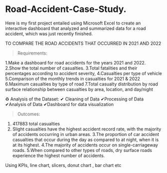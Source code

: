 # Road-Accident-Case-Study.
Here is my first project entailed using Microsoft Excel to create an interactive dashboard that analyzed and summarized data for a road accident, which was just recently finished.

TO COMPARE THE ROAD ACCIDENTS THAT OCCURRED IN 2021 AND 2022

> Requirements:

1.Make a dashboard for road accidents for the years 2021 and 2022.
2.Show the total number of casualties.
3.Total fatalities and their percentages according to accident severity,
4.Casualties per type of vehicle
5.Comparison of the monthly trends in casualties for 2021 & 2022
6.Maximum casualties by type of road
7.Total casualty distribution by road surface relationship between casualties by area, location, and day/night

♻ Analysis of the Dataset:
✔ Cleaning of Data
✔Processing of Data
✔Analysis of Data
✔Dashboard for data visualization

> Outcomes:
1. 417883 total casualties
2. Slight casualties have the highest accident record rate,
with the majority of accidents occurring in urban areas.
3.The proportion of car accident casualties that occur during the day as
compared to at night, when it is at its highest.
4.The majority of accidents occur on single-carriageway roads.
5.When compared to other types of roads, dry surface roads experience the highest number of accidents.

Using KPIs, line chart, slicers, donut chart , bar chart etc
